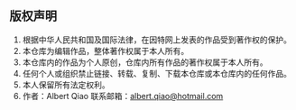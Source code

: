 ## 版权声明
1. 根据中华人民共和国及国际法律，在因特网上发表的作品受到著作权的保护。
2. 本仓库为编辑作品，整体著作权属于本人所有。
3. 本仓库内的作品为个人原创，仓库内所有作品的著作权属于本人所有。
4. 任何个人或组织禁止链接、转载、复制、下载本仓库或本仓库内的任何作品。
5. 本人保留所有法定权利。
6. 作者：Albert Qiao 联系邮箱：albert.qiao@hotmail.com
